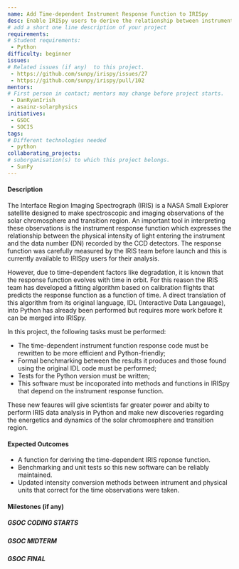 ```yaml
---
name: Add Time-dependent Instrument Response Function to IRISpy
desc: Enable IRISpy users to derive the relationship between instrument and physical intensity unitsbased in the time at which observations were taken.
# add a short one line description of your project
requirements:
# Student requirements:
 - Python
difficulty: beginner
issues:
# Related issues (if any)  to this project.
 - https://github.com/sunpy/irispy/issues/27
 - https://github.com/sunpy/irispy/pull/102
mentors:
# First person in contact; mentors may change before project starts.
 - DanRyanIrish
 - asainz-solarphysics
initiatives:
 - GSOC
 - SOCIS
tags:
# Different technologies needed
 - python
collaborating_projects:
# suborganisation(s) to which this project belongs.
 - SunPy
---
```


#### Description

The Interface Region Imaging Spectrograph (IRIS) is a NASA Small Explorer satellite designed
to make spectroscopic and imaging observations of the solar chromosphere and transition region.
An important tool in interpreting these observations is the instrument response function which
expresses the relationship between the physical intensity of light entering the instrument and
the data number (DN) recorded by the CCD detectors.  The response function was carefully measured
by the IRIS team before launch and this is currently available to IRISpy users for their analysis.

However, due to time-dependent factors like degradation, it is known that the response function 
evolves with time in orbit.  For this reason the IRIS team has developed a fitting algorithm based on
calibration flights that predicts the response function as a function of time.  A direct translation
of this algorithm from its original language, IDL (Interactive Data Langauage), into Python has already
been performed but requires more work before it can be merged into IRISpy.

In this project, the following tasks must be performed:
* The time-dependent instrument function response code must be rewritten to be more efficient and Python-friendly;
* Formal benchmarking between the results it produces and those found using the original IDL code must be performed;
* Tests for the Python version must be written;
* This software must be incoporated into methods and functions in IRISpy that depend on the instrument response function.

These new feaures will give scientists far greater power and abilty to perform IRIS data analysis in Python
and make new discoveries regarding the energetics and dynamics of the solar chromosphere and transition region.

#### Expected Outcomes

* A function for deriving the time-dependent IRIS reponse function.
* Benchmarking and unit tests so this new software can be reliably maintained.
* Updated intensity conversion methods between intrument and physical units that correct for 
the time observations were taken.


#### Milestones (if any)

##### GSOC CODING STARTS

##### GSOC MIDTERM

##### GSOC FINAL
